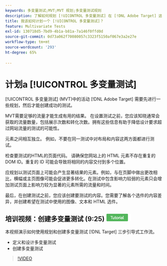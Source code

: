 ```yaml
---
keywords: 多变量测试;MVT;MVT 规划;多变量测试规则
description: 了解如何规划 [!UICONTROL 多变量测试] 在 [!DNL Adobe Target] 这样您就可以创建成功的测试。
title: 我该如何计划一个 [!UICONTROL 多变量测试]？
feature: Multivariate Tests
exl-id: 130718d5-7bd9-4b1a-b81a-7a146f0ffd0d
source-git-commit: 0d73a062f70080057c3323f5150af067e3a2e27e
workflow-type: tm+mt
source-wordcount: '293'
ht-degree: 65%

---
```


# 计划a [!UICONTROL 多变量测试]

[!UICONTROL 多变量测试] (MVT)中的活动 [!DNL Adobe Target] 需要先进行一些规划，然后才能创建成功的测试。

MVT需要足够的流量才能生成有用的结果。 在设置测试之前，您应该知晓通常会获取的流量数量，包括展示次数和转化次数。拥有这些信息有助于降低设计要求超过网站流量的测试的可能性。

元素之间相互独立。 例如，不要在同一测试中对布局和内容这两方面都进行测试。

检查要测试的HTML的页面代码。 请确保您网站上的 HTML 元素不存在重复的 DOM ID。重复的 ID 可能会导致将相同的内容交付到多个位置。

应规划以测试页面上可能会产生显著结果的元素。例如，与在页脚中做出更改相比，横幅或主页图像可能会促进更多转化。在测试中包含影响力较弱的元素只会增加测试页面上影响力较为显著的元素所需的流量和时间。

最后，在创建测试之前，您应该创建要测试的内容。您需要了解各个选件的内容差异，并创建希望在测试中使用的图像、文本和 HTML 选件。

## 培训视频：创建多变量测试 (9:25) ![教程徽章](/help/main/assets/tutorial.png)

本视频演示如何使用规划和创建多变量测试 [!DNL Target] 三步引导式工作流。

* 定义和设计多变量测试
* 创建多变量测试

>[!VIDEO](https://video.tv.adobe.com/v/17395)
